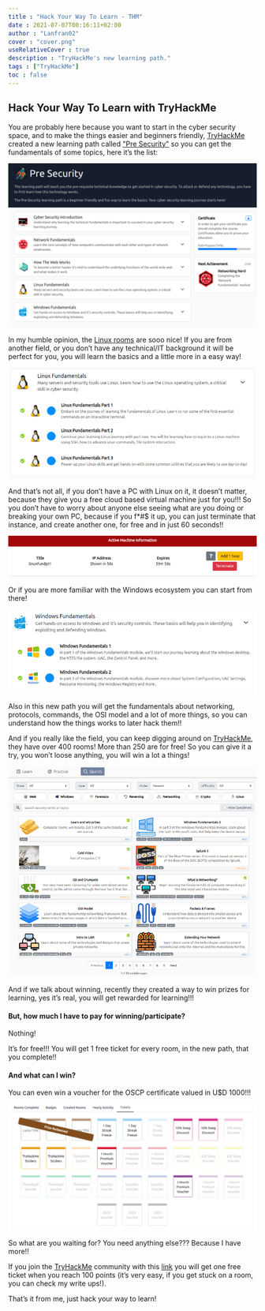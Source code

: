 ```yaml
---
title : "Hack Your Way To Learn - THM"
date : 2021-07-07T00:16:11+02:00
author : "Lanfran02"
cover : "cover.png"
useRelativeCover : true
description : "TryHackMe's new learning path."
tags : ["TryHackMe"]
toc : false
---
```


## Hack Your Way To Learn with TryHackMe

You are probably here because you want to start in the cyber security space, and to make the things easier and beginners friendly, [TryHackMe](https://tryhackme.com/) created a new learning path called ["Pre Security"](https://tryhackme.com/path/outline/presecurity) so you can get the fundamentals of some topics, here it’s the list:

![foto_temas](foto_temas.png)

In my humble opinion, the [Linux rooms](https://tryhackme.com/room/linuxfundamentalspart1) are sooo nice! If you are from another field, or you don’t have any technical/IT background it will be perfect for you, you will learn the basics and a little more in a easy way!

![foto_linux](foto_linux.png)

And that’s not all, if you don’t have a PC with Linux on it, it doesn’t matter, because they give you a free cloud based virtual machine just for you!!!
So you don’t have to worry about anyone else seeing what are you doing or breaking your own PC, because if you f\*#$ it up, you can just terminate that instance, and create another one, for free and in just 60 seconds!!

![foto_room](foto_room.png)

Or if you are more familiar with the Windows ecosystem you can start from there!

![foto_windows](foto_windows.png)

Also in this new path you will get the fundamentals about networking, protocols, commands, the OSI model and a lot of more things, so you can understand how the things works to later hack them!!

And if you really like the field, you can keep digging around on [TryHackMe](https://tryhackme.com/), they have over 400 rooms! More than 250 are for free! So you can give it a try, you won’t loose anything, you will win a lot a things!

![foto_pagina](foto_pagina.png)

And if we talk about winning, recently they created a way to win prizes for learning, yes it’s real, you will get rewarded for learning!!!

#### But, how much I have to pay for winning/participate?

Nothing! 

It’s for free!!! You will get 1 free ticket for every room, in the new path, that you complete!!

#### And what can I win?

You can even win a voucher for the OSCP certificate valued in U$D 1000!!!

![foto_premios](foto_premios.png)

So what are you waiting for? You need anything else???
Because I have more!!

If you join the [TryHackMe](https://tryhackme.com/) community with this [link](https://tryhackme.com/signup?referrer=e27e71d616a1) you will get one free ticket when you reach 100 points (it’s very easy, if you get stuck on a room, you can check my write ups!).

That’s it from me, just hack your way to learn!